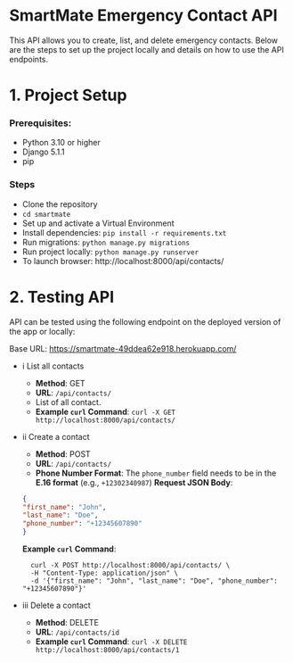 # SmartMate Emergency Contact API

This API allows you to create, list, and delete emergency contacts. Below are the steps to set up the project locally and details on how to use the API endpoints.

# 1. Project Setup

### Prerequisites:
- Python 3.10 or higher
- Django 5.1.1
- pip

### Steps
- Clone the repository
- `cd smartmate`
- Set up and activate a Virtual Environment
- Install dependencies:
```pip install -r requirements.txt```
- Run migrations:
```python manage.py migrations```
- Run project locally:
```python manage.py runserver```
- To launch browser: http://localhost:8000/api/contacts/

# 2. Testing API
API can be tested using the following endpoint on the deployed version of the app or locally:

Base URL: https://smartmate-49ddea62e918.herokuapp.com/

- i List all contacts
    - **Method**: GET
    - **URL**: `/api/contacts/`
    - List of all contact.
    - **Example `curl` Command**:
    ```curl -X GET http://localhost:8000/api/contacts/```

- ii Create a contact
    - **Method**: POST
    - **URL**: `/api/contacts/`
    - **Phone Number Format**: The `phone_number` field needs to be in the **E.16 format** (e.g., `+12302340987`)
     **Request JSON Body**:
    ```json
    {
    "first_name": "John",
    "last_name": "Doe",
    "phone_number": "+12345607890"
    }
    ```

    **Example `curl` Command**:
    ```
      curl -X POST http://localhost:8000/api/contacts/ \
      -H "Content-Type: application/json" \
      -d '{"first_name": "John", "last_name": "Doe", "phone_number": "+12345607890"}'
    ```

- iii Delete a contact
    - **Method**: DELETE
    - **URL**: `/api/contacts/id`
    - **Example `curl` Command**:
    ```curl -X DELETE http://localhost:8000/api/contacts/1```
